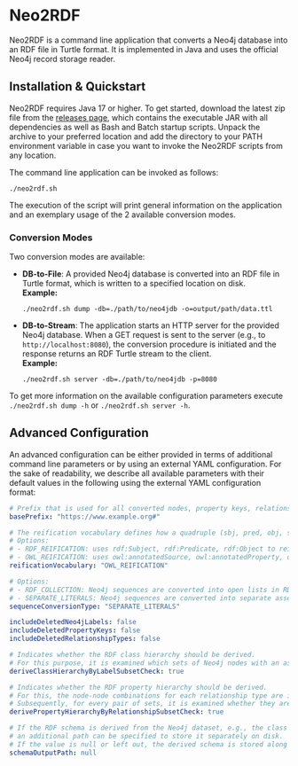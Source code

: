 # Neo2RDF

Neo2RDF is a command line application that converts a Neo4j database into an RDF file in Turtle format. It is
implemented in Java and uses the official Neo4j record storage reader.

## Installation & Quickstart

Neo2RDF requires Java 17 or higher. To get started, download the latest zip file from
the [releases page](https://github.com/derivo-company/neo2rdf/releases), which contains the executable JAR with all
dependencies as well as Bash and Batch startup scripts. Unpack the archive to your preferred location and add
the directory to your PATH environment variable in case you want to invoke the Neo2RDF scripts from any location.

The command line application can be invoked as follows:

```
./neo2rdf.sh
```

The execution of the script will print general information on the application and an exemplary usage of the 2 available
conversion modes.

### Conversion Modes

Two conversion modes are available:

- **DB-to-File**: A provided Neo4j database is converted into an RDF file in Turtle format, which is written to a
  specified
  location on disk. \
  **Example:**
  ```
  ./neo2rdf.sh dump -db=./path/to/neo4jdb -o=output/path/data.ttl
  ```

- **DB-to-Stream**: The application starts an HTTP server for the provided Neo4j database. When a GET request is sent to
  the server (e.g., to `http://localhost:8080`), the conversion procedure is initiated and the response returns an RDF
  Turtle stream to the client. \
  **Example:**
  ```
  ./neo2rdf.sh server -db=./path/to/neo4jdb -p=8080
  ```

To get more information on the available configuration parameters execute `./neo2rdf.sh dump -h`
or `./neo2rdf.sh server -h`.

## Advanced Configuration

An advanced configuration can be either provided in terms of additional command line parameters or by using an external
YAML configuration. For the sake of readability, we describe all available parameters with their default values in the
following using the external YAML configuration format:

```YAML
# Prefix that is used for all converted nodes, property keys, relationship types, and relationships.
basePrefix: "https://www.example.org#"

# The reification vocabulary defines how a quadruple (sbj, pred, obj, statementID) should be reified in RDF. 
# Options: 
# - RDF_REIFICATION: uses rdf:Subject, rdf:Predicate, rdf:Object to reify triples and rdf:Statement as statement type. 
# - OWL_REIFICATION: uses owl:annotatedSource, owl:annotatedProperty, owl:annotatedTarget to reify triples and owl:Axiom as statement type.
reificationVocabulary: "OWL_REIFICATION"

# Options: 
# - RDF_COLLECTION: Neo4j sequences are converted into open lists in RDF.
# - SEPARATE_LITERALS: Neo4j sequences are converted into separate assertions, e.g., (x { has: [1, 2] }) is converted to (:x, :has, 1) and (:x, :has, 2).
sequenceConversionType: "SEPARATE_LITERALS"

includeDeletedNeo4jLabels: false
includeDeletedPropertyKeys: false
includeDeletedRelationshipTypes: false

# Indicates whether the RDF class hierarchy should be derived.
# For this purpose, it is examined which sets of Neo4j nodes with an assigned label are a subset of one another.   
deriveClassHierarchyByLabelSubsetCheck: true

# Indicates whether the RDF property hierarchy should be derived.
# For this, the node-node combinations for each relationship type are initially collected in a set.
# Subsequently, for every pair of sets, it is examined whether they are a subset of each other.
derivePropertyHierarchyByRelationshipSubsetCheck: true

# If the RDF schema is derived from the Neo4j dataset, e.g., the class or property hierarchy,
# an additional path can be specified to store it separately on disk.
# If the value is null or left out, the derived schema is stored along with the data.   
schemaOutputPath: null
```